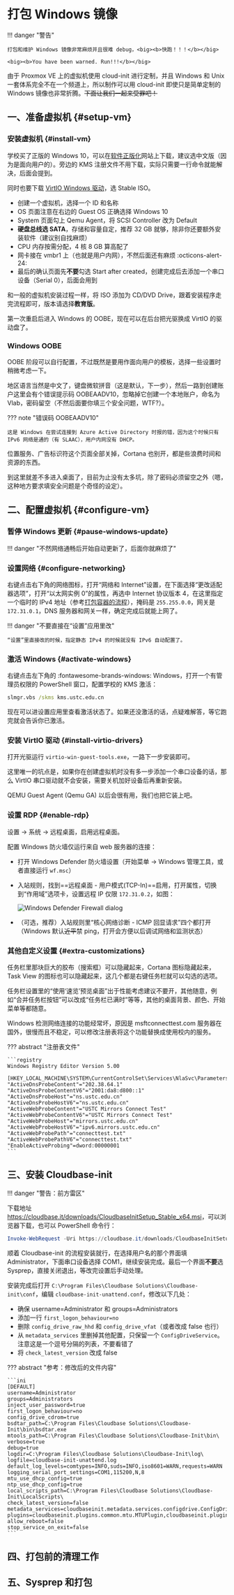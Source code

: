 # 打包 Windows 镜像

!!! danger "警告"

    打包和维护 Windows 镜像非常麻烦并且很难 debug，<big><b>快跑！！！</b></big>

    <big><b>You have been warned. Run!!!</b></big>

由于 Proxmox VE 上的虚拟机使用 cloud-init 进行定制，并且 Windows 和 Unix 一套体系完全不在一个频道上，所以制作可以用 cloud-init 即使只是简单定制的 Windows 镜像也非常折腾。~~下面让我们一起来受罪吧！~~

## 一、准备虚拟机 {#setup-vm}

### 安装虚拟机 {#install-vm}

学校买了正版的 Windows 10，可以在[软件正版化](https://zbh.ustc.edu.cn/)网站上下载，建议选中文版（因为是面向用户的）。旁边的 KMS 注册文件不用下载，实际只需要一行命令就能解决，后面会提到。

同时也要下载 [VirtIO Windows 驱动][virtio-win]，选 Stable ISO。

  [virtio-win]: https://github.com/virtio-win/virtio-win-pkg-scripts#downloads

- 创建一个虚拟机，选择一个 ID 和名称
- OS 页面注意在右边的 Guest OS 正确选择 Windows 10
- System 页面勾上 Qemu Agent，将 SCSI Controller 改为 Default
- **硬盘总线选 SATA**，存储和容量自定，推荐 32 GB 就够，除非你还要额外安装软件（建议别自找麻烦）
- CPU 内存按需分配，4 核 8 GB 算高配了
- 网卡接在 vmbr1 上（也就是用户内网），不然后面还有麻烦 :octicons-alert-24:
- 最后的确认页面先**不要**勾选 Start after created，创建完成后去添加一个串口设备（Serial 0），后面会用到

和一般的虚拟机安装过程一样，将 ISO 添加为 CD/DVD Drive，跟着安装程序走完流程即可，版本请选择**教育版**。

第一次重启后进入 Windows 的 OOBE，现在可以在后台把光驱换成 VirtIO 的驱动盘了。

### Windows OOBE

OOBE 阶段可以自行配置，不过既然是要用作面向用户的模板，选择一些设置时稍微考虑一下。

地区语言当然是中文了，键盘微软拼音（这是默认，下一步），然后一路到创建账户这里会有个错误提示码 OOBEAADV10，忽略掉它创建一个本地账户，命名为 Vlab，密码留空（不然后面要你填三个安全问题，WTF?）。

??? note "错误码 OOBEAADV10"

    这是 Windows 在尝试连接到 Azure Active Directory 时报的错，因为这个时候只有 IPv6 网络是通的（有 SLAAC），用户内网没有 DHCP。

位置服务、广告标识符这个页面全部关掉，Cortana 也别开，都是些浪费时间和资源的东西。

到这里就差不多进入桌面了，目前为止没有太多坑，除了密码必须留空之外（嗯，这种地方要求填安全问题是个奇怪的设定）。

## 二、配置虚拟机 {#configure-vm}

### 暂停 Windows 更新 {#pause-windows-update}

!!! danger "不然网络通畅后开始自动更新了，后面你就麻烦了"

### 设置网络 {#configure-networking}

右键点击右下角的网络图标，打开“网络和 Internet”设置，在下面选择“更改适配器选项”，打开“以太网实例 0”的属性，再选中 Internet 协议版本 4，在这里指定一个临时的 IPv4 地址（参考[打包容器的流程](pack-ct-image.md#prepare-ct)），掩码是 `255.255.0.0`，网关是 `172.31.0.1`，DNS 服务器和网关一样，确定完成后就能上网了。

!!! danger "不要直接在“设置”应用里改"

    “设置”里直接改的时候，指定静态 IPv4 的时候就没有 IPv6 自动配置了。

### 激活 Windows {#activate-windows}

右键点击左下角的 :fontawesome-brands-windows: Windows，打开一个有管理员权限的 PowerShell 窗口，配置学校的 KMS 激活：

```bat
slmgr.vbs /skms kms.ustc.edu.cn
```

现在可以进设置应用里查看激活状态了。如果还没激活的话，点疑难解答，等它跑完就会告诉你已激活。

### 安装 VirtIO 驱动 {#install-virtio-drivers}

打开光驱运行 `virtio-win-guest-tools.exe`，一路下一步安装即可。

这里唯一的坑点是，如果你在创建虚拟机时没有多一步添加一个串口设备的话，那么 VirtIO 串口驱动就不会安装，需要关机加好设备后再重新安装。

QEMU Guest Agent (Qemu GA) 以后会很有用，我们也把它装上吧。

### 设置 RDP {#enable-rdp}

设置 → 系统 → 远程桌面，启用远程桌面。

配置 Windows 防火墙仅运行来自 web 服务器的连接：

- 打开 Windows Defender 防火墙设置（开始菜单 → Windows 管理工具，或者直接运行 `wf.msc`）
- 入站规则，找到==远程桌面 - 用户模式(TCP-In)==启用，打开属性，切换到“作用域”选项卡，设置远程 IP 仅限 `172.31.0.2`，如图：

    ![Windows Defender Firewall dialog](../images/windows-wf-rdp.png)

- （可选，推荐）入站规则里“核心网络诊断 - ICMP 回显请求”四个都打开（Windows 默认~~近平~~禁 ping，打开会方便以后调试网络和监测状态）

### 其他自定义设置 {#extra-customizations}

任务栏里那块巨大的胶布（搜索框）可以隐藏起来，Cortana 图标隐藏起来，Task View 的图标也可以隐藏起来，这几个都是右键任务栏就可以勾选的选项。

任务栏设置里的“使用‘速览’预览桌面”出于性能考虑建议不要开，其他随意，例如“合并任务栏按钮”可以改成“任务栏已满时”等等，其他的桌面背景、颜色、开始菜单等都随意。

Windows 检测网络连接的功能经常坏，原因是 msftconnecttest.com 服务器在国外，很慢而且不稳定，可以修改注册表将这个功能替换成使用校内的服务。

??? abstract "注册表文件"

    ```registry
    Windows Registry Editor Version 5.00

    [HKEY_LOCAL_MACHINE\SYSTEM\CurrentControlSet\Services\NlaSvc\Parameters\Internet]
    "ActiveDnsProbeContent"="202.38.64.1"
    "ActiveDnsProbeContentV6"="2001:da8:d800::1"
    "ActiveDnsProbeHost"="ns.ustc.edu.cn"
    "ActiveDnsProbeHostV6"="ns.ustc.edu.cn"
    "ActiveWebProbeContent"="USTC Mirrors Connect Test"
    "ActiveWebProbeContentV6"="USTC Mirrors Connect Test"
    "ActiveWebProbeHost"="mirrors.ustc.edu.cn"
    "ActiveWebProbeHostV6"="ipv6.mirrors.ustc.edu.cn"
    "ActiveWebProbePath"="connecttest.txt"
    "ActiveWebProbePathV6"="connecttest.txt"
    "EnableActiveProbing"=dword:00000001
    ```

## 三、安装 Cloudbase-init

!!! danger "警告：前方雷区"

下载地址 <https://cloudbase.it/downloads/CloudbaseInitSetup_Stable_x64.msi>，可以浏览器下载，也可以 PowerShell 命令行：

```powershell
Invoke-WebRequest -Uri https://cloudbase.it/downloads/CloudbaseInitSetup_Stable_x64.msi -OutFile C:\cloudbase-init.msi
```

顺着 Cloudbase-init 的流程安装就行，在选择用户名的那个界面填 Administrator，下面串口设备选择 COM1，继续安装完成。最后一个界面**不要**选 Sysprep，直接关闭退出，等改完设置后手动处理。

安装完成后打开 `C:\Program Files\Cloudbase Solutions\Cloudbase-init\conf`，编辑 `cloudbase-init-unattend.conf`，修改以下几处：

- 确保 username=Administrator 和 groups=Administrators
- 添加一行 `first_logon_behaviour=no`
- 删除 `config_drive_raw_hhd` 和 `config_drive_vfat`（或者改成 false 也行）
- 从 `metadata_services` 里删掉其他配置，只保留一个 `ConfigDriveService`。注意这是一个逗号分隔的列表，不要看错了
- 将 `check_latest_version` 改成 false

??? abstract "参考：修改后的文件内容"

    ```ini
    [DEFAULT]
    username=Administrator
    groups=Administrators
    inject_user_password=true
    first_logon_behaviour=no
    config_drive_cdrom=true
    bsdtar_path=C:\Program Files\Cloudbase Solutions\Cloudbase-Init\bin\bsdtar.exe
    mtools_path=C:\Program Files\Cloudbase Solutions\Cloudbase-Init\bin\
    verbose=true
    debug=true
    logdir=C:\Program Files\Cloudbase Solutions\Cloudbase-Init\log\
    logfile=cloudbase-init-unattend.log
    default_log_levels=comtypes=INFO,suds=INFO,iso8601=WARN,requests=WARN
    logging_serial_port_settings=COM1,115200,N,8
    mtu_use_dhcp_config=true
    ntp_use_dhcp_config=true
    local_scripts_path=C:\Program Files\Cloudbase Solutions\Cloudbase-Init\LocalScripts\
    check_latest_version=false
    metadata_services=cloudbaseinit.metadata.services.configdrive.ConfigDriveService
    plugins=cloudbaseinit.plugins.common.mtu.MTUPlugin,cloudbaseinit.plugins.common.sethostname.SetHostNamePlugin,cloudbaseinit.plugins.windows.extendvolumes.ExtendVolumesPlugin
    allow_reboot=false
    stop_service_on_exit=false
    ```

## 四、打包前的清理工作

## 五、Sysprep 和打包

